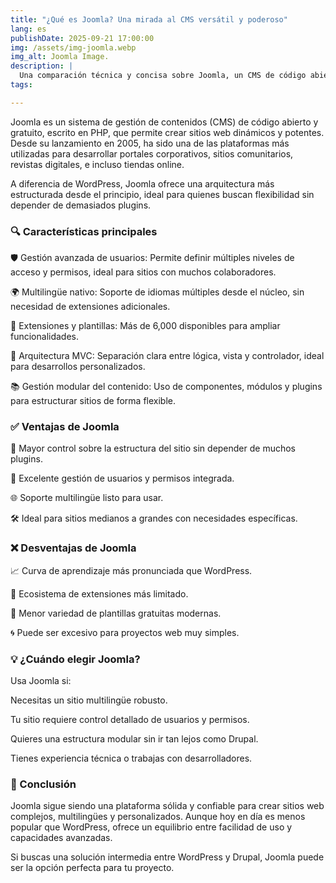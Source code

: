 ```yaml
---
title: "¿Qué es Joomla? Una mirada al CMS versátil y poderoso"
lang: es
publishDate: 2025-09-21 17:00:00
img: /assets/img-joomla.webp
img_alt: Joomla Image.
description: |
  Una comparación técnica y concisa sobre Joomla, un CMS de código abierto ideal para proyectos web multilingües y estructurados. Descubre sus ventajas, limitaciones y cuándo elegirlo frente a otras opciones como WordPress o Drupal.
tags:

---
```

Joomla es un sistema de gestión de contenidos (CMS) de código abierto y gratuito, escrito en PHP, que permite crear sitios web dinámicos y potentes. Desde su lanzamiento en 2005, ha sido una de las plataformas más utilizadas para desarrollar portales corporativos, sitios comunitarios, revistas digitales, e incluso tiendas online.

A diferencia de WordPress, Joomla ofrece una arquitectura más estructurada desde el principio, ideal para quienes buscan flexibilidad sin depender de demasiados plugins.

### 🔍 Características principales

🛡️ Gestión avanzada de usuarios: Permite definir múltiples niveles de acceso y permisos, ideal para sitios con muchos colaboradores.

🌍 Multilingüe nativo: Soporte de idiomas múltiples desde el núcleo, sin necesidad de extensiones adicionales.

🔌 Extensiones y plantillas: Más de 6,000 disponibles para ampliar funcionalidades.

🧱 Arquitectura MVC: Separación clara entre lógica, vista y controlador, ideal para desarrollos personalizados.

📚 Gestión modular del contenido: Uso de componentes, módulos y plugins para estructurar sitios de forma flexible.

### ✅ Ventajas de Joomla

🔧 Mayor control sobre la estructura del sitio sin depender de muchos plugins.

👥 Excelente gestión de usuarios y permisos integrada.

🌐 Soporte multilingüe listo para usar.

🛠️ Ideal para sitios medianos a grandes con necesidades específicas.

### ❌ Desventajas de Joomla

📈 Curva de aprendizaje más pronunciada que WordPress.

🌱 Ecosistema de extensiones más limitado.

🎨 Menor variedad de plantillas gratuitas modernas.

🌀 Puede ser excesivo para proyectos web muy simples.

### 💡 ¿Cuándo elegir Joomla?

Usa Joomla si:

Necesitas un sitio multilingüe robusto.

Tu sitio requiere control detallado de usuarios y permisos.

Quieres una estructura modular sin ir tan lejos como Drupal.

Tienes experiencia técnica o trabajas con desarrolladores.

### 🧠 Conclusión

Joomla sigue siendo una plataforma sólida y confiable para crear sitios web complejos, multilingües y personalizados. Aunque hoy en día es menos popular que WordPress, ofrece un equilibrio entre facilidad de uso y capacidades avanzadas.

Si buscas una solución intermedia entre WordPress y Drupal, Joomla puede ser la opción perfecta para tu proyecto.
